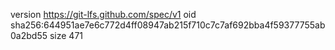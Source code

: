 version https://git-lfs.github.com/spec/v1
oid sha256:644951ae7e6c772d4ff08947ab215f710c7c7af692bba4f59377755ab0a2bd55
size 471
